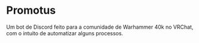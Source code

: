 # Promotus
Um bot de Discord feito para a comunidade de Warhammer 40k no VRChat, com o intuito de automatizar alguns processos.
